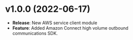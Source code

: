 # v1.0.0 (2022-06-17)

* **Release**: New AWS service client module
* **Feature**: Added Amazon Connect high volume outbound communications SDK.

